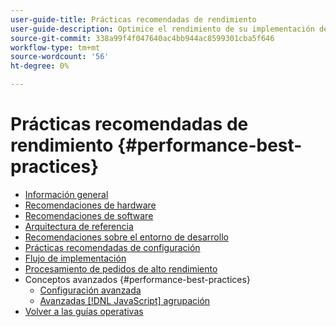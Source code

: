 ```yaml
---
user-guide-title: Prácticas recomendadas de rendimiento
user-guide-description: Optimice el rendimiento de su implementación de producción de Adobe Commerce o Magento Open Source mediante nuestras recomendaciones.
source-git-commit: 338a99f4f047640ac4bb944ac8599301cba5f646
workflow-type: tm+mt
source-wordcount: '56'
ht-degree: 0%

---
```



# Prácticas recomendadas de rendimiento {#performance-best-practices}

- [Información general](overview.md)
- [Recomendaciones de hardware](hardware.md)
- [Recomendaciones de software](software.md)
- [Arquitectura de referencia](reference-architecture.md)
- [Recomendaciones sobre el entorno de desarrollo](development-environment.md)
- [Prácticas recomendadas de configuración](configuration.md)
- [Flujo de implementación](deployment-flow.md)
- [Procesamiento de pedidos de alto rendimiento](high-throughput-order-processing.md)
- Conceptos avanzados {#performance-best-practices}
   - [Configuración avanzada](advanced-setup.md)
   - [Avanzadas [!DNL JavaScript] agrupación](advanced-js-bundling.md)
- [Volver a las guías operativas](https://experienceleague.adobe.com/docs/commerce-operations/operational-guides/home.html)
